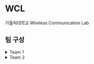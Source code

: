 # WCL
가톨릭대학교 Wireless Communication Lab


## 팀 구성

<details><summary>Team 1</summary>

# Team 1 : SafeLight
## About
시각장애인 용 안전 소프트웨어 압버튼을 개발합니다.

## Members

|name|role|github|email|
|----|------|-----|-----|
|**차승연**|`팀장`  `BSP Developer`|[cde-1234](https://github.com/cde-1234)|**ckatd9146@naver.com**|
|**천다은**|`BSP Developer`|[tmddusCha](https://github.com/tmddusCha)|
|**한영찬**|`Application Developer`|[hanmango-o](https://github.com/hanmango-o)|
## Links
### [SafeLight Repository](https://github.com/WclLab/SafeLight)
### [UI/UX Figma](https://www.figma.com/file/6sNevVocO9DDmrjzkIFQTW/SafeLight?node-id=0%3A1)

#### 

---

</details>

<details><summary>Team 2</summary>

# Team 2
## About


## Members

|name|role|github|
|----|------|-----|
|**임유향**|`BSP Developer`|[Youhyang](https://github.com/Youhyang)|
|**박서영**|`BSP Developer`|[lisa020519](https://github.com/lisa020519)|
## Links


</details>
